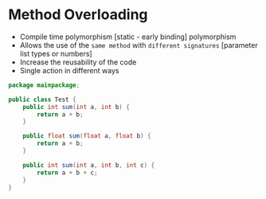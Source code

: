 # Method Overloading
- Compile time polymorphism [static - early binding] polymorphism
- Allows the use of the `same method` with `different signatures` [parameter list types or numbers]
- Increase the reusability of the code
- Single action in different ways

```java
package mainpackage;

public class Test {
    public int sum(int a, int b) {
        return a + b;
    }

    public float sum(float a, float b) {
        return a + b;
    }

    public int sum(int a, int b, int c) {
        return a + b + c;
    }
}
```

